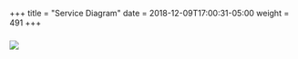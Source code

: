 +++
title = "Service Diagram"
date = 2018-12-09T17:00:31-05:00
weight = 491
+++

### ![](/louk8cnc-intro-k8s/images/kubernetes/application-service.png) 
